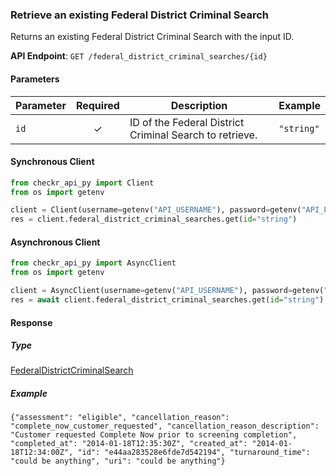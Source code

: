
### Retrieve an existing Federal District  Criminal Search <a name="get"></a>

Returns an existing Federal District Criminal Search with the input ID.


**API Endpoint**: `GET /federal_district_criminal_searches/{id}`

#### Parameters

| Parameter | Required | Description | Example |
|-----------|:--------:|-------------|--------|
| `id` | ✓ | ID of the Federal District Criminal Search to retrieve. | `"string"` |

#### Synchronous Client

```python
from checkr_api_py import Client
from os import getenv

client = Client(username=getenv("API_USERNAME"), password=getenv("API_PASSWORD"))
res = client.federal_district_criminal_searches.get(id="string")

```

#### Asynchronous Client

```python
from checkr_api_py import AsyncClient
from os import getenv

client = AsyncClient(username=getenv("API_USERNAME"), password=getenv("API_PASSWORD"))
res = await client.federal_district_criminal_searches.get(id="string")

```

#### Response

##### Type
[FederalDistrictCriminalSearch](/checkr_api_py/types/models/federal_district_criminal_search.py)

##### Example
`{"assessment": "eligible", "cancellation_reason": "complete_now_customer_requested", "cancellation_reason_description": "Customer requested Complete Now prior to screening completion", "completed_at": "2014-01-18T12:35:30Z", "created_at": "2014-01-18T12:34:00Z", "id": "e44aa283528e6fde7d542194", "turnaround_time": "could be anything", "uri": "could be anything"}`
